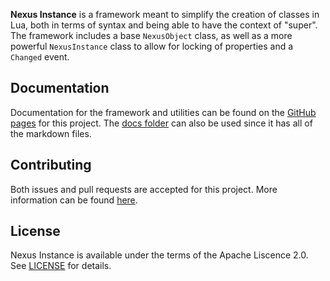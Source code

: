 **Nexus Instance** is a framework meant to simplify the
creation of classes in Lua, both in terms of syntax and
being able to have the context of "super". The framework
includes a base `NexusObject` class, as well as a more
powerful `NexusInstance` class to allow for locking
of properties and a `Changed` event.

## Documentation
Documentation for the framework and utilities can be found
on the [GitHub pages](https://thenexusavenger.github.io/Nexus-Instance)
for this project. The [docs folder](docs) can also be used since it has all
of the markdown files.

## Contributing
Both issues and pull requests are accepted for this project.
More information can be found [here](docs/contributing.md).

## License
Nexus Instance is available under the terms of the Apache 
Liscence 2.0. See [LICENSE](LICENSE) for details.